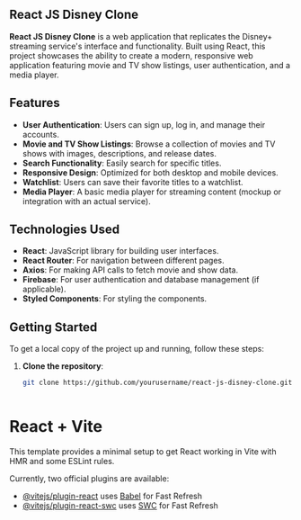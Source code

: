 ## React JS Disney Clone

**React JS Disney Clone** is a web application that replicates the Disney+ streaming service's interface and functionality. Built using React, this project showcases the ability to create a modern, responsive web application featuring movie and TV show listings, user authentication, and a media player.

## Features

- **User Authentication**: Users can sign up, log in, and manage their accounts.
- **Movie and TV Show Listings**: Browse a collection of movies and TV shows with images, descriptions, and release dates.
- **Search Functionality**: Easily search for specific titles.
- **Responsive Design**: Optimized for both desktop and mobile devices.
- **Watchlist**: Users can save their favorite titles to a watchlist.
- **Media Player**: A basic media player for streaming content (mockup or integration with an actual service).

## Technologies Used

- **React**: JavaScript library for building user interfaces.
- **React Router**: For navigation between different pages.
- **Axios**: For making API calls to fetch movie and show data.
- **Firebase**: For user authentication and database management (if applicable).
- **Styled Components**: For styling the components.

## Getting Started

To get a local copy of the project up and running, follow these steps:

1. **Clone the repository**:
   ```bash
   git clone https://github.com/yourusername/react-js-disney-clone.git



# React + Vite

This template provides a minimal setup to get React working in Vite with HMR and some ESLint rules.

Currently, two official plugins are available:

- [@vitejs/plugin-react](https://github.com/vitejs/vite-plugin-react/blob/main/packages/plugin-react/README.md) uses [Babel](https://babeljs.io/) for Fast Refresh
- [@vitejs/plugin-react-swc](https://github.com/vitejs/vite-plugin-react-swc) uses [SWC](https://swc.rs/) for Fast Refresh

